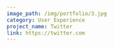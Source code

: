 ```yaml
---
image_path: /img/portfolio/3.jpg
category: User Experience
project_name: Twitter
link: https://twitter.com
---
```

